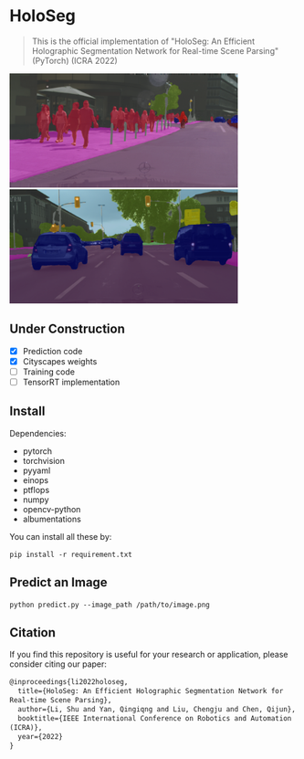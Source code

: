 # HoloSeg
> This is the  official implementation of "HoloSeg: An Efficient Holographic Segmentation Network for Real-time Scene Parsing" (PyTorch) (ICRA 2022)

<img src="./figures/example0.png" width=400 height=200 />
<img src="./figures/example1.png" width=400 height=200 />


## Under Construction
- [x] Prediction code
- [x] Cityscapes weights
- [ ] Training code
- [ ] TensorRT implementation

## Install

Dependencies:
- pytorch
- torchvision
- pyyaml
- einops
- ptflops
- numpy
- opencv-python
- albumentations

You can install all these by:
```
pip install -r requirement.txt
```

## Predict an Image
```
python predict.py --image_path /path/to/image.png
```

## Citation
If you find this repository is useful for your research or application, please consider citing our paper:

```
@inproceedings{li2022holoseg,
  title={HoloSeg: An Efficient Holographic Segmentation Network for Real-time Scene Parsing},
  author={Li, Shu and Yan, Qingiqng and Liu, Chengju and Chen, Qijun},
  booktitle={IEEE International Conference on Robotics and Automation (ICRA)},
  year={2022}
}
```
